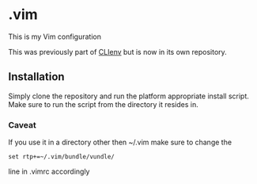 # .vim

This is my Vim configuration

This was previously part of [CLIenv](https://github.com/anygard/CLIenv) but is now in its own repository.

## Installation

Simply clone the repository and run the platform appropriate install script. Make sure to run the script from the directory it resides in.

### Caveat

If you use it in a directory other then ~/.vim make sure to change the 

    set rtp+=~/.vim/bundle/vundle/

line in .vimrc accordingly
